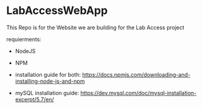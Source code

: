 # LabAccessWebApp

This Repo is for the Website we are building for the Lab Access project

requierments:

* NodeJS
* NPM
* installation guide for both:
https://docs.npmjs.com/downloading-and-installing-node-js-and-npm

* mySQL
installation guide: 
https://dev.mysql.com/doc/mysql-installation-excerpt/5.7/en/

